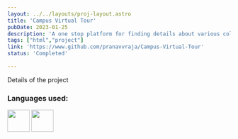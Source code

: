 ```yaml
---
layout: ../../layouts/proj-layout.astro
title: 'Campus Virtual Tour'
pubDate: 2023-01-25
description: 'A one stop platform for finding details about various colleges in India.'
tags: ["html","project"]
link: 'https://www.github.com/pranavvraja/Campus-Virtual-Tour'
status: 'Completed'

---
```


Details of the project

<h3>Languages used:</h3>
<img src="/html.png" width=50px>
<img src="/css.png" width=50px>